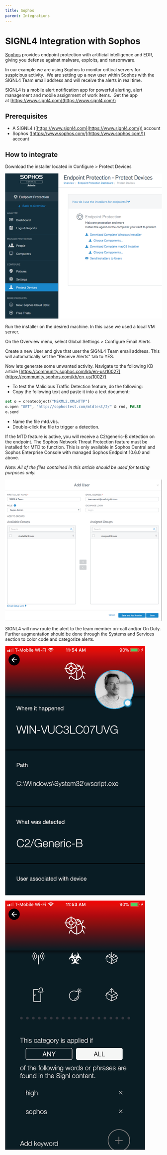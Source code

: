 ```yaml
---
title: Sophos
parent: Integrations
---
```


# SIGNL4 Integration with Sophos

[Sophos](https://www.sophos.com/) provides endpoint protection with artificial intelligence and EDR, giving you defense against malware, exploits, and ransomware.

In our example we are using Sophos to monitor critical servers for suspicious activity.  We are setting up a new user within Sophos with the SIGNL4 Team email address and will receive the alerts in real time.

SIGNL4 is a mobile alert notification app for powerful alerting, alert management and mobile assignment of work items.  Get the app at [https://www.signl4.com](https://www.signl4.com/)

## Prerequisites

- A SIGNL4 ([https://www.signl4.com](https://www.signl4.com/)) account
- Sophos ([https://www.sophos.com/](https://www.sophos.com/)) account

## How to integrate

Download the installer located in Configure > Protect Devices

![Sophos Devices ](sophos-devices.png)

Run the installer on the desired machine. In this case we used a local VM server.

On the Overview menu, select Global Settings > Configure Email Alerts

Create a new User and give that user the SIGNL4 Team email address. This will automatically set the "Receive Alerts" tab to YES.

Now lets generate some unwanted activity. Navigate to the following KB article [https://community.sophos.com/kb/en-us/10027](https://community.sophos.com/kb/en-us/10027)

- To test the Malicious Traffic Detection feature, do the following:
- Copy the following text and paste it into a text document:

```vb
set o = createobject("MSXML2.XMLHTTP")
o.open "GET", "http://sophostest.com/mtdtest/2/" & rnd, FALSE
o.send
```

- Name the file mtd.vbs.
- Double-click the file to trigger a detection.

If the MTD feature is active, you will receive a C2/generic-B detection on the endpoint. The Sophos Network Threat Protection feature must be installed for MTD to function. This is only available in Sophos Central and Sophos Enterprise Console with managed Sophos Endpoint 10.6.0 and above.

_Note: All of the files contained in this article should be used for testing purposes only._

![Sophos Add User](sophos-add-user.png)

SIGNL4 will now route the alert to the team member on-call and/or On Duty. Further augmentation should be done through the Systems and Services section to color code and categorize alerts.

![Sophos Alert 1](sophos-alert-1.png)

![Sophos Alert 2](sophos-alert-2.png)
